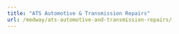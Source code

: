 ```yaml
---
title: "ATS Automotive & Transmission Repairs"
url: /medway/ats-automotive-and-transmission-repairs/
---
```

